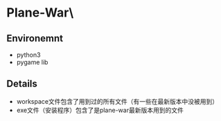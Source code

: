 # Plane-War\
## Environemnt
+ python3
+ pygame lib
## Details 
+ workspace文件包含了用到过的所有文件（有一些在最新版本中没被用到）
+ exe文件（安装程序）包含了是plane-war最新版本用到的文件
